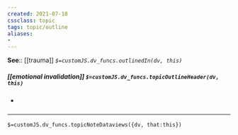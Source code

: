 ```yaml
---
created: 2021-07-18
cssclass: topic
tags: topic/outline
aliases:
- 
---
```


**See**:: [[trauma]]
*`$=customJS.dv_funcs.outlinedIn(dv, this)`*

##### [[emotional invalidation]] `$=customJS.dv_funcs.topicOutlineHeader(dv, this)`
- 

### <hr class="dataviews"/>

`$=customJS.dv_funcs.topicNoteDataviews({dv, that:this})`
